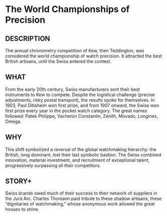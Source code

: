 ---
---
# The World Championships of Precision

## DESCRIPTION
The annual chronometry competition of Kew, then Teddington, was considered the world championship of watch precision. It attracted the best British artisans, until the Swiss entered the contest.

## WHAT
From the early 20th century, Swiss manufacturers sent their best instruments to Kew to compete. Despite the logistical challenge (precise adjustments, risky postal transport), the results spoke for themselves. In 1903, Paul Ditisheim won first prize, and from 1907 onward, the Swiss won first prize every year in the pocket watch category. The great names followed: Patek Philippe, Vacheron Constantin, Zenith, Movado, Longines, Omega.

## WHY 
This shift symbolized a reversal of the global watchmaking hierarchy: the British, long dominant, lost their last symbolic bastion. The Swiss combined innovation, material investment, and recruitment of exceptional talent, progressively surpassing all their competitors.

## STORY+
Swiss brands owed much of their success to their network of suppliers in the Jura Arc. Charles Thomann paid tribute to these shadow artisans, these “dignitaries of watchmaking,” whose anonymous work allowed the great houses to shine.
